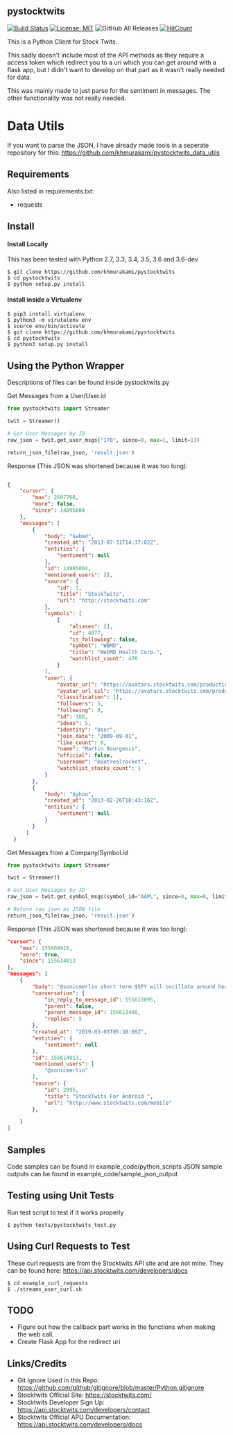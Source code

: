 ## pystocktwits
[![Build Status](https://travis-ci.com/khmurakami/pystocktwits.svg?branch=master)](https://travis-ci.com/khmurakami/pystocktwits)
[![License: MIT](https://img.shields.io/badge/License-MIT-yellow.svg)](https://opensource.org/licenses/MIT)
![GitHub All Releases](https://img.shields.io/github/downloads/khmurakami/pystocktwits/total.svg)
[![HitCount](http://hits.dwyl.com/khmurakami/pystocktwits.svg)](http://hits.dwyl.com/khmurakami/pystocktwits)

This is a Python Client for Stock Twits.

This sadly doesn't include most of the API methods as they require a access token which redirect you to a uri which you can get around with a flask app, but I didn't want to develop on that part as it wasn't really needed for data.

This was mainly made to just parse for the sentiment in messages. The other functionality was not really needed.

# Data Utils 

If you want to parse the JSON, I have already made tools in a seperate repository for this: https://github.com/khmurakami/pystocktwits_data_utils

## Requirements

Also listed in requirements.txt:

-   requests

## Install

#### Install Locally

This has been tested with Python 2.7, 3.3, 3.4, 3.5, 3.6 and 3.6-dev

```shell
$ git clone https://github.com/khmurakami/pystocktwits
$ cd pystocktwits
$ python setup.py install
```

#### Install inside a Virtualenv

```shell
$ pip3 install virtualenv
$ python3 -m virutalenv env
$ source env/bin/activate
$ git clone https://github.com/khmurakami/pystocktwits
$ cd pystocktwits
$ python3 setup.py install
```

## Using the Python Wrapper

Descriptions of files can be found inside pystocktwits.py

Get Messages from a User/User.id

```python
from pystocktwits import Streamer

twit = Streamer()

# Get User Messages by ID
raw_json = twit.get_user_msgs("170", since=0, max=1, limit=1))

return_json_file(raw_json, 'result.json')
```

Response (This JSON was shortened because it was too long):

```json

{
    "cursor": {
        "max": 2607768,
        "more": false,
        "since": 14895004
    },
    "messages": [
        {
            "body": "$wbmd",
            "created_at": "2013-07-31T14:37:02Z",
            "entities": {
                "sentiment": null
            },
            "id": 14895004,
            "mentioned_users": [],
            "source": {
                "id": 1,
                "title": "StockTwits",
                "url": "http://stocktwits.com"
            },
            "symbols": [
                {
                    "aliases": [],
                    "id": 4077,
                    "is_following": false,
                    "symbol": "WBMD",
                    "title": "WebMD Health Corp.",
                    "watchlist_count": 476
                }
            ],
            "user": {
                "avatar_url": "https://avatars.stocktwits.com/production/180/thumb-1271178935.png",
                "avatar_url_ssl": "https://avatars.stocktwits.com/production/180/thumb-1271178935.png",
                "classification": [],
                "followers": 5,
                "following": 8,
                "id": 180,
                "ideas": 5,
                "identity": "User",
                "join_date": "2009-09-01",
                "like_count": 0,
                "name": "Martin Bourgeois",
                "official": false,
                "username": "montrealrocket",
                "watchlist_stocks_count": 1
            }
        },
        {
            "body": "$yhoo",
            "created_at": "2013-02-26T18:43:16Z",
            "entities": {
                "sentiment": null
            }
        }
      ]
  }
```

Get Messages from a Company/Symbol.id

```python
from pystocktwits import Streamer

twit = Streamer()

# Get User Messages by ID
raw_json = twit.get_symbol_msgs(symbol_id="AAPL", since=0, max=0, limit=30, callback=None, filter=None)

# Return raw json as JSON file
return_json_file(raw_json, 'result.json')
```


Response (This JSON was shortened because it was too long):

```json
"cursor": {
    "max": 155604916,
    "more": true,
    "since": 155614013
},
"messages": [
    {
        "body": "@sonicmerlin short term $SPY will oscillate around her NAV from momentum &amp; FOMO. But over a few quarters SPY will follow $MSFT $AAPL $AMZN",
        "conversation": {
            "in_reply_to_message_id": 155613895,
            "parent": false,
            "parent_message_id": 155613408,
            "replies": 5
        },
        "created_at": "2019-03-03T05:38:09Z",
        "entities": {
            "sentiment": null
        },
        "id": 155614013,
        "mentioned_users": [
            "@sonicmerlin"
        ],
        "source": {
            "id": 2095,
            "title": "StockTwits For Android ",
            "url": "http://www.stocktwits.com/mobile"
        },

    }
]

```

## Samples

Code samples can be found in example_code/python_scripts
JSON sample outputs can be found in example_code/sample_json_output

## Testing using Unit Tests

Run test script to test if it works properly

```shell
$ python tests/pystocktwits_test.py
```

## Using Curl Requests to Test

These curl requests are from the Stocktwits API site and are not mine. They can be found here: <https://api.stocktwits.com/developers/docs>

```shell
$ cd example_curl_requests
$ ./streams_user_curl.sh
```

## TODO

- Figure out how the callback part works in the functions when making the web call.
- Create Flask App for the redirect uri

## Links/Credits

- Git Ignore Used in this Repo: https://github.com/github/gitignore/blob/master/Python.gitignore
- Stocktwits Official Site: https://stocktwits.com/
- Stocktwits Developer Sign Up: https://api.stocktwits.com/developers/contact
- Stocktwits Official APU Documentation: https://api.stocktwits.com/developers/docs
